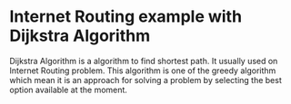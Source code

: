 # Internet Routing example with Dijkstra Algorithm

Dijkstra Algorithm is a algorithm to find shortest path. It usually used on Internet Routing problem. This algorithm is one of the greedy algorithm which mean it is an approach for solving a problem by selecting the best option available at the moment.
